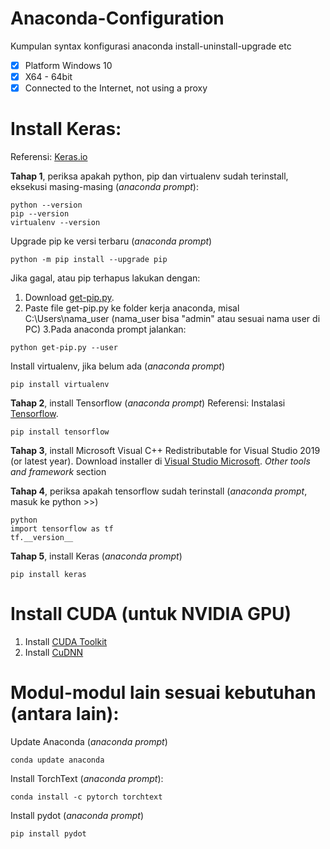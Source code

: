 # Anaconda-Configuration
Kumpulan syntax konfigurasi anaconda install-uninstall-upgrade etc
- [x] Platform Windows 10
- [x] X64 - 64bit
- [x] Connected to the Internet, not using a proxy

# **Install Keras:**
Referensi: [Keras.io](https://keras.io/) 

**Tahap 1**, periksa apakah python, pip dan virtualenv sudah terinstall, eksekusi masing-masing (*anaconda prompt*):
~~~
python --version
pip --version
virtualenv --version
~~~
Upgrade pip ke versi terbaru (*anaconda prompt*)
~~~
python -m pip install --upgrade pip
~~~
Jika gagal, atau pip terhapus lakukan dengan:
1. Download [get-pip.py](https://bootstrap.pypa.io/get-pip.py).
2. Paste file get-pip.py ke folder kerja anaconda, misal C:\Users\nama_user (nama_user bisa "admin" atau sesuai nama user di PC)
3.Pada anaconda prompt jalankan:
~~~
python get-pip.py --user
~~~

Install virtualenv, jika belum ada (*anaconda prompt*)
~~~
pip install virtualenv
~~~
**Tahap 2**, install Tensorflow (*anaconda prompt*)
Referensi: Instalasi [Tensorflow](https://www.tensorflow.org/install/pip).
~~~
pip install tensorflow
~~~
**Tahap 3**, install Microsoft Visual C++ Redistributable for Visual Studio 2019 (or latest year). Download installer di [Visual Studio Microsoft](https://visualstudio.microsoft.com/downloads/). *Other tools and framework* section

**Tahap 4**, periksa apakah tensorflow sudah terinstall (*anaconda prompt*, masuk ke python >>)
~~~
python
import tensorflow as tf
tf.__version__
~~~

**Tahap 5**, install Keras (*anaconda prompt*)
~~~
pip install keras
~~~

# Install CUDA (untuk NVIDIA GPU)

1. Install [CUDA Toolkit](https://developer.nvidia.com/cuda-downloads)
2. Install [CuDNN](https://docs.nvidia.com/deeplearning/sdk/cudnn-install/index.html)

# **Modul-modul lain sesuai kebutuhan (antara lain):**

Update Anaconda (*anaconda prompt*)
~~~
conda update anaconda
~~~
Install TorchText (*anaconda prompt*):
~~~
conda install -c pytorch torchtext
~~~
Install pydot (*anaconda prompt*)
~~~
pip install pydot
~~~
